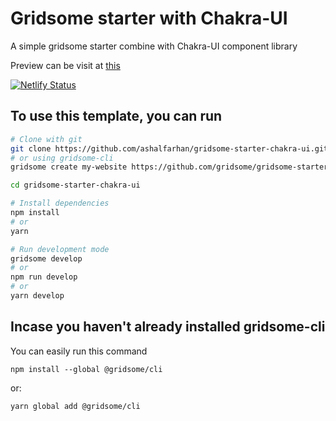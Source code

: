 # Gridsome starter with Chakra-UI

A simple gridsome starter combine with Chakra-UI component library

Preview can be visit at [this](https://gridsome-starter-chakra-ui.netlify.app/)

[![Netlify Status](https://api.netlify.com/api/v1/badges/2ef19292-de02-40ef-a0e3-8c3b3a0705e4/deploy-status)](https://app.netlify.com/sites/gridsome-starter-chakra-ui/deploys)

## To use this template, you can run

```bash
# Clone with git
git clone https://github.com/ashalfarhan/gridsome-starter-chakra-ui.git
# or using gridsome-cli
gridsome create my-website https://github.com/gridsome/gridsome-starter-chakra-ui.git

cd gridsome-starter-chakra-ui

# Install dependencies 
npm install
# or
yarn

# Run development mode
gridsome develop
# or
npm run develop
# or
yarn develop
```

## Incase you haven't already installed gridsome-cli

You can easily run this command

`npm install --global @gridsome/cli`

or:

`yarn global add @gridsome/cli`
